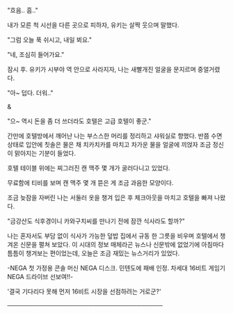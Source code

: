"흐음.. 흠.."

내가 모른 척 시선을 다른 곳으로 피하자, 유키는 살짝 웃으며 말했다.

"그럼 오늘 푹 쉬시고, 내일 뵈요."

"네, 조심히 들어가요."

잠시 후. 유키가 시부야 역 안으로 사라지자, 나는 새빨개진 얼굴을 문지르며 중얼거렸다.

"아~ 덥다. 더워.." 

&

"으~ 역시 돈을 좀 더 쓰더라도 호텔은 고급 호텔이 좋군."

간만에 호텔방에서 깨어난 나는 부스스한 머리를 정리하고 샤워실로 향했다. 반쯤 수면 상태로 입안에 칫솔은 물은 채 치카치카를 마치고 차가운 물을 얼굴에 끼얹자 조금 정신이 맑아지는 기분이 들었다.

호텔 테이블 위에는 찌그러진 캔 맥주 몇 개가 굴러다니고 있었다.

무료함에 티비를 보며 캔 맥주 몇 개 뜯은 게 조금 과음한 모양이다.

조금 늦잠을 자버린 나는 서둘러 옷을 챙겨 입은 후 체크아웃을 마치고 호텔을 빠져 나왔다. 

"금강산도 식후경이니 카와구치씨를 만나기 전에 잠깐 식사라도 할까?"

나는 혼자서도 부담 없이 식사가 가능한 덮밥 집에서 규동 한 그릇을 비우며 호텔에서 챙겨온 신문을 펼쳐 보았다. 이 시대의 정보 매체라곤 뉴스나 신문밖에 없었기에 아침마다 틈틈이 챙겨보는 편이었는데, 오늘은 조금 재밌는 뉴스거리가 있었다.

-NEGA 첫 가정용 콘솔 머신 NEGA 디스크. 민텐도에 패배 인정. 차세대 16비트 게임기 NEGA 드라이브 선보여!!-

'결국 기다리다 못해 먼저 16비트 시장을 선점하려는 거로군?'

────────────────────────────────────